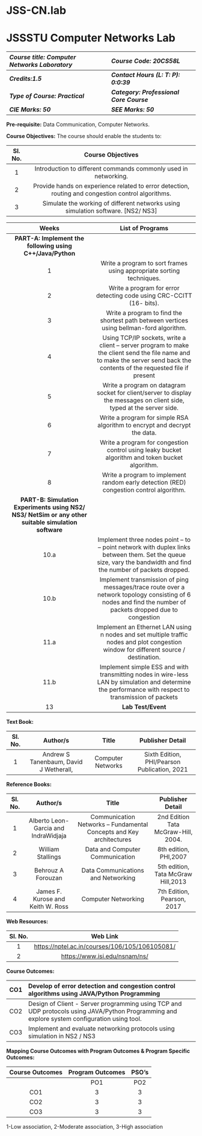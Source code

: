 # JSS-CN.lab
# JSSSTU Computer Networks Lab

|***Course title: Computer Networks Laboratory***|***Course Code: 20CS58L***|
| :- | :- |
|***Credits:1.5***|***Contact Hours (L: T: P): 0:0:39***|
|***Type of Course: Practical***|***Category: Professional Core Course***|
|***CIE Marks: 50***|***SEE Marks: 50***|

**Pre-requisite:** Data Communication, Computer Networks.

**Course Objectives:** The course should enable the students to:

|**Sl. No.**|**Course Objectives**|
| :-: | :-: |
|1|Introduction to different commands commonly used in networking.|
|2|Provide hands on experience related to error detection, routing and congestion control algorithms.|
|3|Simulate the working of different networks using simulation software. [NS2/ NS3] |


|**Weeks**|**List of Programs**|
| :-: | :-: |
|**PART-A: Implement the following using C++/Java/Python**|
|1|Write a program to sort frames using appropriate sorting techniques.|
|2|Write a program for error detecting code using CRC-CCITT (16- bits).|
|3|Write a program to find the shortest path between vertices using bellman-ford algorithm.|
|4|Using TCP/IP sockets, write a client – server program to make the client send the file name and to make the server send back the contents of the requested file if present|
|5|Write a program on datagram socket for client/server to display the messages on client side, typed at the server side.|
|6|Write a program for simple RSA algorithm to encrypt and decrypt the data.|
|7|Write a program for congestion control using leaky bucket algorithm and token bucket algorithm.|
|8|Write a program to implement random early detection (RED) congestion control algorithm.|
|**PART-B: Simulation Experiments using NS2/ NS3/ NetSim or any other suitable simulation software**|
|<p></p><p>10.a</p>|Implement three nodes point – to – point network with duplex links between them. Set the queue size, vary the bandwidth and find the number of packets dropped.|
|<p></p><p>10.b</p>|Implement transmission of ping messages/trace route over a network topology consisting of 6 nodes and find the number of packets dropped due to congestion|
|11.a|Implement an Ethernet LAN using n nodes and set multiple traffic nodes and plot congestion window for different source / destination.|
|<p></p><p>11.b</p>|Implement simple ESS and with transmitting nodes in wire-less LAN by simulation and determine the performance with respect to transmission of packets|
|13|**Lab Test/Event**|

**Text Book:**

|**Sl. No.**|**Author/s**|**Title**|**Publisher Detail**|
| :-: | :-: | :-: | :-: |
|1|Andrew S Tanenbaum, David J Wetherall, |Computer Networks|Sixth Edition, PHI/Pearson Publication, 2021|

**Reference Books:**

|**Sl. No.**|**Author/s**|**Title**|**Publisher Detail**|
| :-: | :-: | :-: | :-: |
|1|Alberto Leon-Garcia and IndraWidjaja|Communication Networks – Fundamental Concepts and Key architectures|2nd Edition Tata McGraw-Hill, 2004.|
|2|William Stallings|Data and Computer Communication|8th edition, PHI,2007|
|3|Behrouz A Forouzan|Data Communications and Networking|5th edition, Tata McGraw Hill,2013|
|4|James F. Kurose and Keith W. Ross|Computer Networking|7th Edition, Pearson, 2017|

**Web Resources:**

|**Sl. No.**|**Web Link**|
| :-: | :-: |
|1|https://nptel.ac.in/courses/106/105/106105081/|
|2|https://www.isi.edu/nsnam/ns/|

**Course Outcomes:** 

|CO1|Develop of error detection and congestion control algorithms using JAVA/Python Programming|
| :- | :- |
|CO2|Design of Client - Server programming using TCP and UDP protocols using JAVA/Python Programming and explore system configuration using tool.|
|CO3|Implement and evaluate networking protocols using simulation in NS2 / NS3|

**Mapping Course Outcomes with Program Outcomes & Program Specific Outcomes:**

|**Course Outcomes**|**Program Outcomes**|**PSO’s**|
| :-: | :-: | :-: |
||PO1|PO2|PO3|PO4|PO5|PO6|PO7|PO8|PO9|PO10|PO11|PO12|PSO1|PSO2|PS03|PSO4|
|CO1|3|3|3|3|-|-|-|-|3|3|-|-|3|3|3|-|
|CO2|3|3|3|3|-|-|-|-|3|3|-|-|-|3|3|-|
|CO3|3|3|3|3|2|-|-|-|3|3|-|-|3|3|3|3|
1-Low association, 2-Moderate association, 3-High association
